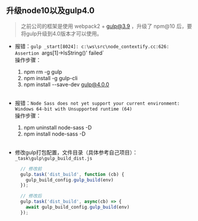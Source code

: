 
## 升级node10以及gulp4.0

> 之前公司的框架是使用 webpack2 + gulp@3.9 ，升级了 npm@10 后，要将gulp升级到4.0版本才可以使用。

- 报错：`gulp _start[8024]: c:\ws\src\node_contextify.cc:626: Assertion `args[1]->IsString()' failed`   
操作步骤：
  1. npm rm -g gulp
  2. npm install -g gulp-cli
  3. npm install --save-dev gulp@4.0.0
  <br />
   

- 报错：`Node Sass does not yet support your current environment: Windows 64-bit with Unsupported runtime (64)`     
操作步骤：
  1. npm uninstall node-sass -D
  2. npm install node-sass -D
  <br />

- 修改gulp打包配置，文件目录（具体参考自己项目）：`_task\gulp\gulp_build_dist.js`
  ```js
    // 修改前
    gulp.task('dist_build', function (cb) {
      gulp_build_config.gulp_build(env)
    });

    // 修改后
    gulp.task('dist_build', async(cb) => {
      await gulp_build_config.gulp_build(env)
    });

  ```
  <br />
